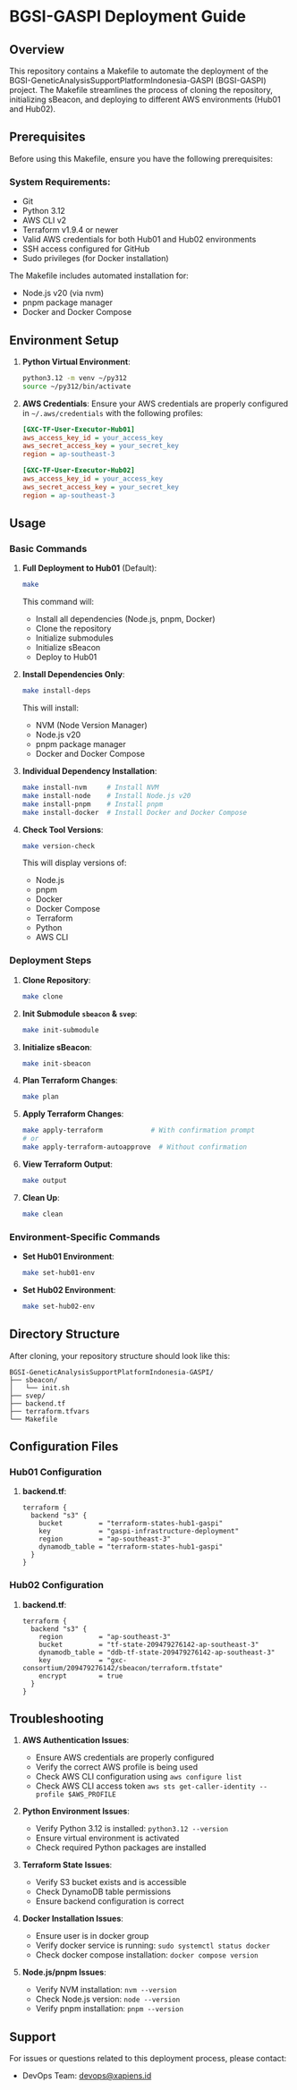 # BGSI-GASPI Deployment Guide

## Overview

This repository contains a Makefile to automate the deployment of the BGSI-GeneticAnalysisSupportPlatformIndonesia-GASPI (BGSI-GASPI) project. The Makefile streamlines the process of cloning the repository, initializing sBeacon, and deploying to different AWS environments (Hub01 and Hub02).

## Prerequisites

Before using this Makefile, ensure you have the following prerequisites:

### System Requirements:
- Git
- Python 3.12
- AWS CLI v2
- Terraform v1.9.4 or newer
- Valid AWS credentials for both Hub01 and Hub02 environments
- SSH access configured for GitHub
- Sudo privileges (for Docker installation)

The Makefile includes automated installation for:
- Node.js v20 (via nvm)
- pnpm package manager
- Docker and Docker Compose

## Environment Setup

1. **Python Virtual Environment**:
   ```bash
   python3.12 -m venv ~/py312
   source ~/py312/bin/activate
   ```

2. **AWS Credentials**:
   Ensure your AWS credentials are properly configured in `~/.aws/credentials` with the following profiles:
   ```ini
   [GXC-TF-User-Executor-Hub01]
   aws_access_key_id = your_access_key
   aws_secret_access_key = your_secret_key
   region = ap-southeast-3

   [GXC-TF-User-Executor-Hub02]
   aws_access_key_id = your_access_key
   aws_secret_access_key = your_secret_key
   region = ap-southeast-3
   ```

## Usage

### Basic Commands

1. **Full Deployment to Hub01** (Default):
   ```bash
   make
   ```
   This command will:
   - Install all dependencies (Node.js, pnpm, Docker)
   - Clone the repository
   - Initialize submodules
   - Initialize sBeacon
   - Deploy to Hub01

2. **Install Dependencies Only**:
   ```bash
   make install-deps
   ```
   This will install:
   - NVM (Node Version Manager)
   - Node.js v20
   - pnpm package manager
   - Docker and Docker Compose

3. **Individual Dependency Installation**:
   ```bash
   make install-nvm     # Install NVM
   make install-node    # Install Node.js v20
   make install-pnpm    # Install pnpm
   make install-docker  # Install Docker and Docker Compose
   ```

4. **Check Tool Versions**:
   ```bash
   make version-check
   ```
   This will display versions of:
   - Node.js
   - pnpm
   - Docker
   - Docker Compose
   - Terraform
   - Python
   - AWS CLI

### Deployment Steps

1. **Clone Repository**:
   ```bash
   make clone
   ```

2. **Init Submodule `sbeacon` & `svep`**:
   ```bash
   make init-submodule
   ```

3. **Initialize sBeacon**:
   ```bash
   make init-sbeacon
   ```

4. **Plan Terraform Changes**:
   ```bash
   make plan
   ```

5. **Apply Terraform Changes**:
   ```bash
   make apply-terraform            # With confirmation prompt
   # or
   make apply-terraform-autoapprove  # Without confirmation
   ```

6. **View Terraform Output**:
   ```bash
   make output
   ```

7. **Clean Up**:
   ```bash
   make clean
   ```

### Environment-Specific Commands

- **Set Hub01 Environment**:
  ```bash
  make set-hub01-env
  ```

- **Set Hub02 Environment**:
  ```bash
  make set-hub02-env
  ```

## Directory Structure

After cloning, your repository structure should look like this:

```
BGSI-GeneticAnalysisSupportPlatformIndonesia-GASPI/
├── sbeacon/
│   └── init.sh
├── svep/
├── backend.tf
├── terraform.tfvars
└── Makefile
```

## Configuration Files

### Hub01 Configuration

1. **backend.tf**:
   ```hcl
   terraform {
     backend "s3" {
       bucket         = "terraform-states-hub1-gaspi"
       key            = "gaspi-infrastructure-deployment"
       region         = "ap-southeast-3"
       dynamodb_table = "terraform-states-hub1-gaspi"
     }
   }
   ```

### Hub02 Configuration

1. **backend.tf**:
   ```hcl
   terraform {
     backend "s3" {
       region         = "ap-southeast-3"
       bucket         = "tf-state-209479276142-ap-southeast-3"
       dynamodb_table = "ddb-tf-state-209479276142-ap-southeast-3"
       key            = "gxc-consortium/209479276142/sbeacon/terraform.tfstate"
       encrypt        = true
     }
   }
   ```

## Troubleshooting

1. **AWS Authentication Issues**:
   - Ensure AWS credentials are properly configured
   - Verify the correct AWS profile is being used
   - Check AWS CLI configuration using `aws configure list`
   - Check AWS CLI access token `aws sts get-caller-identity --profile $AWS_PROFILE`

2. **Python Environment Issues**:
   - Verify Python 3.12 is installed: `python3.12 --version`
   - Ensure virtual environment is activated
   - Check required Python packages are installed

3. **Terraform State Issues**:
   - Verify S3 bucket exists and is accessible
   - Check DynamoDB table permissions
   - Ensure backend configuration is correct

4. **Docker Installation Issues**:
   - Ensure user is in docker group
   - Verify docker service is running: `sudo systemctl status docker`
   - Check docker compose installation: `docker compose version`

5. **Node.js/pnpm Issues**:
   - Verify NVM installation: `nvm --version`
   - Check Node.js version: `node --version`
   - Verify pnpm installation: `pnpm --version`

## Support

For issues or questions related to this deployment process, please contact:
- DevOps Team: devops@xapiens.id